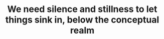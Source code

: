 ---
title: We need silence and stillness to let things sink in, below the conceptual realm
tags: experience human
---
